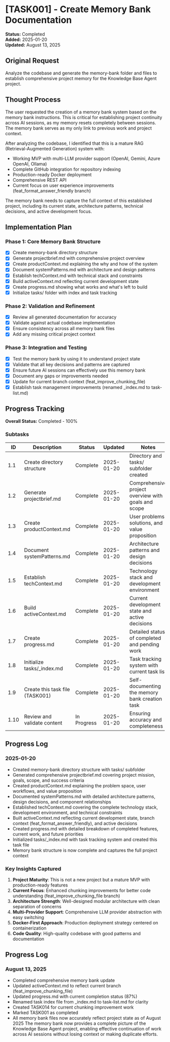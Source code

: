 # [TASK001] - Create Memory Bank Documentation

**Status:** Completed  
**Added:** 2025-01-20  
**Updated:** August 13, 2025

## Original Request
Analyze the codebase and generate the memory-bank folder and files to establish comprehensive project memory for the Knowledge Base Agent project.

## Thought Process

The user requested the creation of a memory bank system based on the memory bank instructions. This is critical for establishing project continuity across AI sessions, as my memory resets completely between sessions. The memory bank serves as my only link to previous work and project context.

After analyzing the codebase, I identified that this is a mature RAG (Retrieval-Augmented Generation) system with:
- Working MVP with multi-LLM provider support (OpenAI, Gemini, Azure OpenAI, Ollama)
- Complete GitHub integration for repository indexing
- Production-ready Docker deployment
- Comprehensive REST API
- Current focus on user experience improvements (feat_format_answer_friendly branch)

The memory bank needs to capture the full context of this established project, including its current state, architecture patterns, technical decisions, and active development focus.

## Implementation Plan

### Phase 1: Core Memory Bank Structure
- [x] Create memory-bank directory structure
- [x] Generate projectbrief.md with comprehensive project overview
- [x] Create productContext.md explaining the why and how of the system
- [x] Document systemPatterns.md with architecture and design patterns
- [x] Establish techContext.md with technical stack and constraints
- [x] Build activeContext.md reflecting current development state
- [x] Create progress.md showing what works and what's left to build
- [x] Initialize tasks/ folder with index and task tracking

### Phase 2: Validation and Refinement
- [x] Review all generated documentation for accuracy
- [x] Validate against actual codebase implementation
- [x] Ensure consistency across all memory bank files
- [x] Add any missing critical project context

### Phase 3: Integration and Testing
- [x] Test the memory bank by using it to understand project state
- [x] Validate that all key decisions and patterns are captured
- [x] Ensure future AI sessions can effectively use this memory bank
- [x] Document any gaps or improvements needed
- [x] Update for current branch context (feat_improve_chunking_file)
- [x] Establish task management improvements (renamed _index.md to task-list.md)

## Progress Tracking

**Overall Status:** Completed - 100%

### Subtasks
| ID | Description | Status | Updated | Notes |
|----|-------------|--------|---------|-------|
| 1.1 | Create directory structure | Complete | 2025-01-20 | Directory and tasks/ subfolder created |
| 1.2 | Generate projectbrief.md | Complete | 2025-01-20 | Comprehensive project overview with goals and scope |
| 1.3 | Create productContext.md | Complete | 2025-01-20 | User problems, solutions, and value proposition |
| 1.4 | Document systemPatterns.md | Complete | 2025-01-20 | Architecture patterns and design decisions |
| 1.5 | Establish techContext.md | Complete | 2025-01-20 | Technology stack and development environment |
| 1.6 | Build activeContext.md | Complete | 2025-01-20 | Current development state and active decisions |
| 1.7 | Create progress.md | Complete | 2025-01-20 | Detailed status of completed and pending work |
| 1.8 | Initialize tasks/_index.md | Complete | 2025-01-20 | Task tracking system with current task list |
| 1.9 | Create this task file (TASK001) | Complete | 2025-01-20 | Self-documenting the memory bank creation task |
| 1.10 | Review and validate content | In Progress | 2025-01-20 | Ensuring accuracy and completeness |

## Progress Log

### 2025-01-20
- Created memory-bank directory structure with tasks/ subfolder
- Generated comprehensive projectbrief.md covering project mission, goals, scope, and success criteria
- Created productContext.md explaining the problem space, user workflows, and value proposition
- Documented systemPatterns.md with detailed architecture patterns, design decisions, and component relationships
- Established techContext.md covering the complete technology stack, development environment, and technical constraints
- Built activeContext.md reflecting current development state, branch context (feat_format_answer_friendly), and active decisions
- Created progress.md with detailed breakdown of completed features, current work, and future priorities
- Initialized tasks/_index.md with task tracking system and created this task file
- Memory bank structure is now complete and captures the full project context

### Key Insights Captured
1. **Project Maturity**: This is not a new project but a mature MVP with production-ready features
2. **Current Focus**: Enhanced chunking improvements for better code understanding (feat_improve_chunking_file branch)
3. **Architecture Strength**: Well-designed modular architecture with clean separation of concerns
4. **Multi-Provider Support**: Comprehensive LLM provider abstraction with easy switching
5. **Docker-First Approach**: Production deployment strategy centered on containerization
6. **Code Quality**: High-quality codebase with good patterns and documentation

## Progress Log
### August 13, 2025
- Completed comprehensive memory bank update
- Updated activeContext.md to reflect current branch (feat_improve_chunking_file)
- Updated progress.md with current completion status (87%)
- Renamed task index file from _index.md to task-list.md for clarity
- Created TASK014 for current chunking improvement work
- Marked TASK001 as completed
- All memory bank files now accurately reflect project state as of August 2025
The memory bank now provides a complete picture of the Knowledge Base Agent project, enabling effective continuation of work across AI sessions without losing context or making duplicate efforts.
